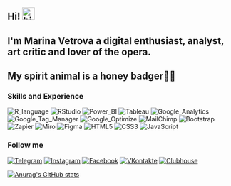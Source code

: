 ## Hi! <img src="https://user-images.githubusercontent.com/1303154/88677602-1635ba80-d120-11ea-84d8-d263ba5fc3c0.gif" width="28px" alt="hi">
## I'm Marina Vetrova a digital enthusiast, analyst, art critic and lover of the opera.
## My spirit animal is a honey badger🍯🦡

### Skills and Experience
![R_language](https://img.shields.io/badge/-R-090909?style=for-the-badge&logo=r&logoColor=276DC3)
![RStudio](https://img.shields.io/badge/-RStudio-090909?style=for-the-badge&logo=RStudio&logoColor=75AADB)
![Power_BI](https://img.shields.io/badge/-Power_BI-090909?style=for-the-badge&logo=power-bi&logoColor=F2C811)
![Tableau](https://img.shields.io/badge/-Tableau-090909?style=for-the-badge&logo=Tableau&logoColor=E97627)
![Google_Analytics](https://img.shields.io/badge/-Google_Analytics-090909?style=for-the-badge&logo=google-analytics&logoColor=E37400)
![Google_Tag_Manager](https://img.shields.io/badge/-GTM-090909?style=for-the-badge&logo=google-tag-manager&logoColor=246FDB)
![Google_Optimize](https://img.shields.io/badge/-Google_Optimize-090909?style=for-the-badge&logo=google-optimize&logoColor=B366F6)
![MailChimp](https://img.shields.io/badge/-MailChimp-090909?style=for-the-badge&logo=MailChimp&logoColor=FFE01B)
![Bootstrap](https://img.shields.io/badge/-Bootstrap-090909?style=for-the-badge&logo=bootstrap&logoColor=7952B3)
![Zapier](https://img.shields.io/badge/-Zapier-090909?style=for-the-badge&logo=zapier&logoColor=FF4A00)
![Miro](https://img.shields.io/badge/-Miro-090909?style=for-the-badge&logo=miro&logoColor=F2C811)
![Figma](https://img.shields.io/badge/-Figma-090909?style=for-the-badge&logo=figma&logoColor=F24E1E)
![HTML5](https://img.shields.io/badge/-HTML5-090909?style=for-the-badge&logo=HTML5&logoColor=E34F26)
![CSS3](https://img.shields.io/badge/-CSS3-090909?style=for-the-badge&logo=CSS3&logoColor=1572B6)
![JavaScript](https://img.shields.io/badge/-JavaScript-090909?style=for-the-badge&logo=JavaScript&logoColor=F7DF1E)

### Follow me
[![Telegram](https://img.shields.io/badge/-Telegram-090909?style=for-the-badge&logo=Telegram&logoColor=26A5E4)](https://t.me/marinavetrova)
[![Instagram](https://img.shields.io/badge/-Instagram-090909?style=for-the-badge&logo=Instagram&logoColor=E4405F)](https://www.instagram.com/marina.d.vetrova)
[![Facebook](https://img.shields.io/badge/-facebook-090909?style=for-the-badge&logo=facebook&logoColor=1877F2)](https://www.facebook.com/marina.d.vetrova)
[![VKontakte](https://img.shields.io/badge/-VKontakte-090909?style=for-the-badge&logo=VK&logoColor=4680C2)](https://vk.com/marina_veter)
[![Clubhouse](https://img.shields.io/badge/-Clubhouse-090909?style=for-the-badge&logo=Clubhouse&logoColor=6515DD)](https://www.joinclubhouse.com/@marinavetrova)

[![Anurag's GitHub stats](https://github-readme-stats.vercel.app/api?username=MarinaDVetrova&theme=radical&show_icons=true)](https://github.com/MarinaDVetrova/github-readme-stats)
